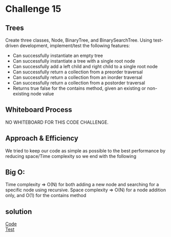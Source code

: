 # Challenge 15
## Trees

Create three classes, Node, BinaryTree, and BinarySearchTree. Using test-driven development, implement/test the following features:

- Can successfully instantiate an empty tree
- Can successfully instantiate a tree with a single root node
- Can successfully add a left child and right child to a single root node
- Can successfully return a collection from a preorder traversal
- Can successfully return a collection from an inorder traversal
- Can successfully return a collection from a postorder traversal
- Returns true false for the contains method, given an existing or non-existing node value
## Whiteboard Process
NO WHITEBOARD FOR THIS CODE CHALLENGE.

## Approach & Efficiency
We tried to keep our code as simple as possible to the best performance by reducing space/Time complexity so we end with the following

## Big O:

Time complexity => O(N) for both adding a new node and searching for a specific node using recursive.
Space complexity => O(N) for a node addition only, and O(1) for the contains method

## solution
[Code](trees.py) <br>
[Test](../tests/test_trees.py)